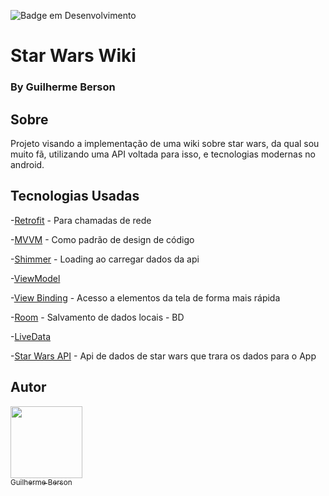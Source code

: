 ![Badge em Desenvolvimento](http://img.shields.io/static/v1?label=STATUS&message=EM%20DESENVOLVIMENTO&color=GREEN&style=for-the-badge)

# Star Wars Wiki

### By Guilherme Berson

## Sobre
Projeto visando a implementação de uma wiki sobre star wars, 
da qual sou muito fã, utilizando uma API voltada para isso, 
e tecnologias modernas no android.

## Tecnologias Usadas

-[Retrofit](https://square.github.io/retrofit/) - Para chamadas de rede

-[MVVM](https://www.digitalocean.com/community/tutorials/android-mvvm-design-pattern) - Como padrão de design de código

-[Shimmer](https://facebook.github.io/shimmer-android/) - Loading ao carregar dados da api

-[ViewModel](https://developer.android.com/topic/libraries/architecture/viewmodel?gclid=CjwKCAiAr4GgBhBFEiwAgwORrW40l2idAhK8Bi8Frlcmhiu6QBfmwIdvr0iTXuN2C_kBB-GnPz99IBoCMbEQAvD_BwE&gclsrc=aw.ds&hl=pt-br)

-[View Binding](https://developer.android.com/topic/libraries/view-binding?hl=pt-br) -  Acesso a elementos da tela de forma mais rápida

-[Room](https://developer.android.com/training/data-storage/room?hl=pt-br) - Salvamento de dados locais - BD

-[LiveData](https://developer.android.com/topic/libraries/architecture/livedata?hl=pt-br) 

-[Star Wars API](https://swapi.dev/) - Api de dados de star wars que trara os dados para o App
   
    
## Autor

[<img src="https://avatars.githubusercontent.com/u/17513306?s=96&v=4" width=115><br><sub>Guilherme Berson</sub>](https://github.com/bersoncrios) 